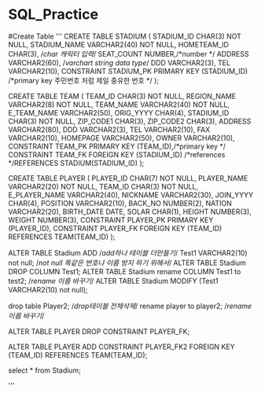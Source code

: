 # SQL_Practice

#Create Table
'''
CREATE TABLE STADIUM (
STADIUM_ID    CHAR(3) NOT NULL,
STADIUM_NAME  VARCHAR2(40) NOT NULL,
HOMETEAM_ID   CHAR(3), /*char 캐릭터 입력*/
SEAT_COUNT    NUMBER,/*number */
ADDRESS       VARCHAR2(60), /*varchart string data type*/
DDD           VARCHAR2(3),
TEL           VARCHAR2(10),
CONSTRAINT STADIUM_PK PRIMARY KEY (STADIUM_ID) /*primary key 주민번호 처럼 제일 중유한 번호 */
);

CREATE TABLE TEAM ( 
TEAM_ID CHAR(3) NOT NULL, 
REGION_NAME VARCHAR2(8) NOT NULL,
TEAM_NAME VARCHAR2(40) NOT NULL, 
E_TEAM_NAME VARCHAR2(50), 
ORIG_YYYY CHAR(4), 
STADIUM_ID CHAR(3) NOT NULL,
ZIP_CODE1 CHAR(3), 
ZIP_CODE2 CHAR(3), 
ADDRESS VARCHAR2(80), 
DDD VARCHAR2(3),
TEL VARCHAR2(10), 
FAX VARCHAR2(10), 
HOMEPAGE VARCHAR2(50), 
OWNER VARCHAR2(10), 
CONSTRAINT TEAM_PK PRIMARY KEY (TEAM_ID),/*primary key */
CONSTRAINT TEAM_FK FOREIGN KEY (STADIUM_ID) /*references */REFERENCES STADIUM(STADIUM_ID) );

CREATE TABLE PLAYER ( 
PLAYER_ID CHAR(7) NOT NULL, 
PLAYER_NAME VARCHAR2(20) NOT NULL, 
TEAM_ID CHAR(3) NOT NULL, 
E_PLAYER_NAME VARCHAR2(40),
NICKNAME VARCHAR2(30), 
JOIN_YYYY CHAR(4), 
POSITION VARCHAR2(10), 
BACK_NO NUMBER(2),
NATION VARCHAR2(20), 
BIRTH_DATE DATE,
SOLAR CHAR(1), 
HEIGHT NUMBER(3), 
WEIGHT NUMBER(3), 
CONSTRAINT PLAYER_PK PRIMARY KEY (PLAYER_ID), 
CONSTRAINT PLAYER_FK FOREIGN KEY (TEAM_ID) REFERENCES TEAM(TEAM_ID) );

ALTER TABLE Stadium ADD /*add하나 테이블 더만들기*/
Test1 VARCHAR2(10) not null; /*not null 똑같은 번호나 이름 방지 하기 위해서*/
ALTER TABLE Stadium DROP COLUMN Test1; 
ALTER TABLE Stadium rename COLUMN Test1 to test2; /*rename 이름 바꾸기*/
ALTER TABLE Stadium MODIFY (Test1 VARCHAR2(10) not null);

drop table Player2; /*drop테이블 전채삭제*/
rename player to player2; /*rename 이름 바꾸기*/

ALTER TABLE PLAYER DROP CONSTRAINT PLAYER_FK;

ALTER TABLE PLAYER ADD CONSTRAINT PLAYER_FK2 FOREIGN KEY (TEAM_ID) 
REFERENCES TEAM(TEAM_ID);

select * from Stadium;

'''



